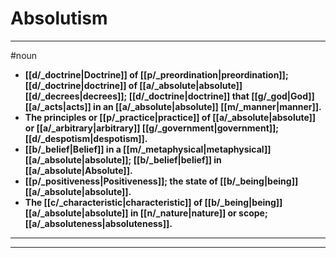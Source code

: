 # Absolutism
---
#noun
- **[[d/_doctrine|Doctrine]] of [[p/_preordination|preordination]]; [[d/_doctrine|doctrine]] of [[a/_absolute|absolute]] [[d/_decrees|decrees]]; [[d/_doctrine|doctrine]] that [[g/_god|God]] [[a/_acts|acts]] in an [[a/_absolute|absolute]] [[m/_manner|manner]].**
- **The principles or [[p/_practice|practice]] of [[a/_absolute|absolute]] or [[a/_arbitrary|arbitrary]] [[g/_government|government]]; [[d/_despotism|despotism]].**
- **[[b/_belief|Belief]] in a [[m/_metaphysical|metaphysical]] [[a/_absolute|absolute]]; [[b/_belief|belief]] in [[a/_absolute|Absolute]].**
- **[[p/_positiveness|Positiveness]]; the state of [[b/_being|being]] [[a/_absolute|absolute]].**
- **The [[c/_characteristic|characteristic]] of [[b/_being|being]] [[a/_absolute|absolute]] in [[n/_nature|nature]] or scope; [[a/_absoluteness|absoluteness]].**
---
---
